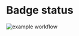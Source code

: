 # Badge status
![example workflow](https://github.com/VarunBhavya/2024-lab3-emily-varun/actions/workflows/main.yml/badge.svg)